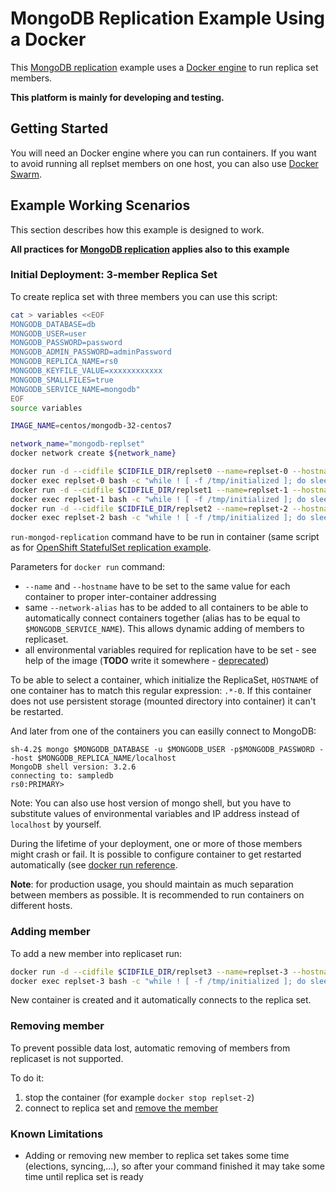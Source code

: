# MongoDB Replication Example Using a Docker

This [MongoDB replication](https://docs.mongodb.com/manual/replication/) example
uses a [Docker engine](http://docker.com) to run replica set members.

**This platform is mainly for developing and testing.**

## Getting Started

You will need an Docker engine where you can run containers. If you want to avoid running all replset members on one host, you can also use [Docker Swarm](https://docs.docker.com/swarm/).

## Example Working Scenarios

This section describes how this example is designed to work.

**All practices for [MongoDB replication](https://docs.mongodb.com/manual/replication/) applies also to this example**

### Initial Deployment: 3-member Replica Set

To create replica set with three members you can use this script:

```bash
cat > variables <<EOF
MONGODB_DATABASE=db
MONGODB_USER=user
MONGODB_PASSWORD=password
MONGODB_ADMIN_PASSWORD=adminPassword
MONGODB_REPLICA_NAME=rs0
MONGODB_KEYFILE_VALUE=xxxxxxxxxxxx
MONGODB_SMALLFILES=true
MONGODB_SERVICE_NAME=mongodb"
EOF
source variables

IMAGE_NAME=centos/mongodb-32-centos7

network_name="mongodb-replset"
docker network create ${network_name}

docker run -d --cidfile $CIDFILE_DIR/replset0 --name=replset-0 --hostname=replset-0 --network ${network_name} --network-alias mongodb --env-file=variables $IMAGE_NAME run-mongod-replication
docker exec replset-0 bash -c "while ! [ -f /tmp/initialized ]; do sleep 1; done"
docker run -d --cidfile $CIDFILE_DIR/replset1 --name=replset-1 --hostname=replset-1 --network ${network_name} --network-alias mongodb --env-file=variables $IMAGE_NAME run-mongod-replication
docker exec replset-1 bash -c "while ! [ -f /tmp/initialized ]; do sleep 1; done"
docker run -d --cidfile $CIDFILE_DIR/replset2 --name=replset-2 --hostname=replset-2 --network ${network_name} --network-alias mongodb --env-file=variables $IMAGE_NAME run-mongod-replication
docker exec replset-2 bash -c "while ! [ -f /tmp/initialized ]; do sleep 1; done"
```

`run-mongod-replication` command have to be run in container (same script as for [OpenShift StatefulSet replication example](https://github.com/sclorg/mongodb-container/tree/master/examples/statefulset).

Parameters for `docker run` command:
- `--name` and `--hostname` have to be set to the same value for each container to proper inter-container addressing
- same `--network-alias` has to be added to all containers to be able to automatically connect containers together (alias has to be equal to `$MONGODB_SERVICE_NAME`). This allows dynamic adding of members to replicaset.
- all environmental variables required for replication have to be set - see help of the image (**TODO** write it somewhere - [deprecated](https://github.com/sclorg/mongodb-container/tree/master/2.4/examples/replica))

To be able to select a container, which initialize the ReplicaSet, `HOSTNAME` of one container has to match this regular expression: `.*-0`. If this container does not use persistent storage (mounted directory into container) it can't be restarted.

And later from one of the containers you can easilly connect to MongoDB:

```console
sh-4.2$ mongo $MONGODB_DATABASE -u $MONGODB_USER -p$MONGODB_PASSWORD --host $MONGODB_REPLICA_NAME/localhost
MongoDB shell version: 3.2.6
connecting to: sampledb
rs0:PRIMARY>
```

Note: You can also use host version of mongo shell, but you have to substitute values of environmental variables and IP address instead of `localhost` by yourself.

During the lifetime of your deployment, one or more of those members might crash or fail. It is possible to configure container to get restarted automatically (see [docker run reference](https://docs.docker.com/engine/reference/run/#restart-policies---restart).

**Note**: for production usage, you should maintain as much separation between
members as possible. It is recommended to run containers on different hosts.

### Adding member

To add a new member into replicaset run:

```bash
docker run -d --cidfile $CIDFILE_DIR/replset3 --name=replset-3 --hostname=replset-3 --network ${network_name} --network-alias mongodb --env-file=variables $IMAGE_NAME run-mongod-replication
docker exec replset-3 bash -c "while ! [ -f /tmp/initialized ]; do sleep 1; done"
```

New container is created and it automatically connects to the replica set.

### Removing member

To prevent possible data lost, automatic removing of members from replicaset is not supported.

To do it:

1. stop the container (for example `docker stop replset-2`)
2. connect to replica set and [remove the member](https://docs.mongodb.com/manual/tutorial/remove-replica-set-member/)

### Known Limitations

* Adding or removing new member to replica set takes some time (elections, syncing,...), so after your command finished it may take some time until replica set is ready
